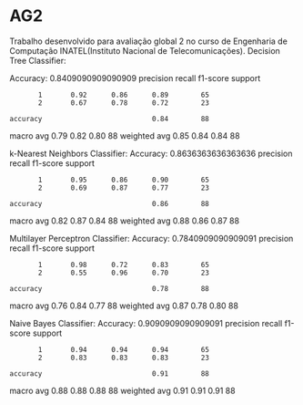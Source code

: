 # AG2
Trabalho desenvolvido para avaliação global 2 no curso de Engenharia de Computação INATEL(Instituto Nacional de Telecomunicações).
Decision Tree Classifier:

Accuracy: 0.8409090909090909
              precision    recall  f1-score   support

           1       0.92      0.86      0.89        65
           2       0.67      0.78      0.72        23

    accuracy                           0.84        88
   macro avg       0.79      0.82      0.80        88
weighted avg       0.85      0.84      0.84        88

k-Nearest Neighbors Classifier:
Accuracy: 0.8636363636363636
              precision    recall  f1-score   support

           1       0.95      0.86      0.90        65
           2       0.69      0.87      0.77        23

    accuracy                           0.86        88
   macro avg       0.82      0.87      0.84        88
weighted avg       0.88      0.86      0.87        88

Multilayer Perceptron Classifier:
Accuracy: 0.7840909090909091
              precision    recall  f1-score   support

           1       0.98      0.72      0.83        65
           2       0.55      0.96      0.70        23

    accuracy                           0.78        88
   macro avg       0.76      0.84      0.77        88
weighted avg       0.87      0.78      0.80        88

Naive Bayes Classifier:
Accuracy: 0.9090909090909091
              precision    recall  f1-score   support

           1       0.94      0.94      0.94        65
           2       0.83      0.83      0.83        23

    accuracy                           0.91        88
   macro avg       0.88      0.88      0.88        88
weighted avg       0.91      0.91      0.91        88
